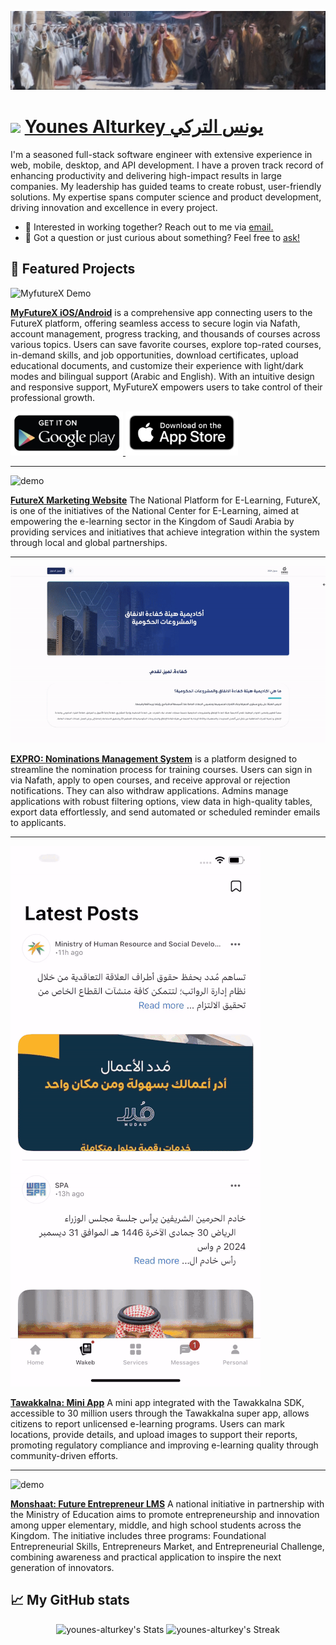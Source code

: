 [![header](https://raw.githubusercontent.com/younes-alturkey/younes-alturkey/refs/heads/main/images/header.jpg)](https://www.linkedin.com/in/younes-alturkey)

# <img src="https://storage.googleapis.com/yat-public/younes-offical.jpeg" width="48"/> [Younes Alturkey يونس التركي](https://www.linkedin.com/in/younes-alturkey)

<div class="github-introduction">

I'm a seasoned full-stack software engineer with extensive experience in web, mobile, desktop, and API development. I have a proven track record of enhancing productivity and delivering high-impact results in large companies. My leadership has guided teams to create robust, user-friendly solutions. My expertise spans computer science and product development, driving innovation and excellence in every project.

</div>

- 💼 Interested in working together? Reach out to me via <a href="mailto:me@younes.expert">email.</a>
- 💬 Got a question or just curious about something? Feel free to <a href="https://wa.me/966538654514">ask!</a>

## 🌟 Featured Projects

![MyfutureX Demo](https://raw.githubusercontent.com/younes-alturkey/younes-alturkey/refs/heads/main/demos/myfuturex-app-demo.gif)

**[MyFutureX iOS/Android](https://futurex.sa/en)** is a comprehensive app connecting users to the FutureX platform, offering seamless access to secure login via Nafath, account management, progress tracking, and thousands of courses across various topics. Users can save favorite courses, explore top-rated courses, in-demand skills, and job opportunities, download certificates, upload educational documents, and customize their experience with light/dark modes and bilingual support (Arabic and English). With an intuitive design and responsive support, MyFutureX empowers users to take control of their professional growth.

<a href="https://play.google.com/store/apps/details?id=sa.gov.nelc.myfuturexapp">
<img width="180" src="https://raw.githubusercontent.com/younes-alturkey/younes-alturkey/refs/heads/main/images/google-play-card.png"/>
</a>

<a href="https://apps.apple.com/sa/app/myfuturex/id6504752537">
 <img width="180"src="https://raw.githubusercontent.com/younes-alturkey/younes-alturkey/refs/heads/main/images/app-store-link-card.png"/>
 </a>

---

![demo](https://raw.githubusercontent.com/younes-alturkey/younes-alturkey/refs/heads/main/demos/futurexsa-demo.gif)

**[FutureX Marketing Website](https://futurex.sa/en)** The National Platform for E-Learning, FutureX, is one of the initiatives of the National Center for E-Learning, aimed at empowering the e-learning sector in the Kingdom of Saudi Arabia by providing services and initiatives that achieve integration within the system through local and global partnerships.

---

![demo](https://raw.githubusercontent.com/younes-alturkey/younes-alturkey/refs/heads/main/demos/nms-demo.gif)

**[EXPRO: Nominations Management System](https://nms.younes.expert)** is a platform designed to streamline the nomination process for training courses. Users can sign in via Nafath, apply to open courses, and receive approval or rejection notifications. They can also withdraw applications. Admins manage applications with robust filtering options, view data in high-quality tables, export data effortlessly, and send automated or scheduled reminder emails to applicants.

---

![demo](https://raw.githubusercontent.com/younes-alturkey/younes-alturkey/refs/heads/main/demos/twk-apps-demo.gif)

**[Tawakkalna: Mini App](https://play.google.com/store/apps/details?id=sa.gov.nic.twkhayat)** A mini app integrated with the Tawakkalna SDK, accessible to 30 million users through the Tawakkalna super app, allows citizens to report unlicensed e-learning programs. Users can mark locations, provide details, and upload images to support their reports, promoting regulatory compliance and improving e-learning quality through community-driven efforts.

---

![demo](https://raw.githubusercontent.com/younes-alturkey/younes-alturkey/refs/heads/main/demos/monshaat-lms-demo.gif)

**[Monshaat: Future Entrepreneur LMS](https://eci.monshaat.gov.sa/en)** A national initiative in partnership with the Ministry of Education aims to promote entrepreneurship and innovation among upper elementary, middle, and high school students across the Kingdom. The initiative includes three programs: Foundational Entrepreneurial Skills, Entrepreneurs Market, and Entrepreneurial Challenge, combining awareness and practical application to inspire the next generation of innovators.


## 📈 My GitHub stats

<div class="badges-githubstats">
  <p align="center">
    <img src="https://github-readme-stats.vercel.app/api?username=younes-alturkey&theme=tokyonight&show_icons=true&hide_border=true&count_private=true" alt="younes-alturkey's Stats" height="165">
    <img src="https://github-readme-streak-stats.herokuapp.com/?user=younes-alturkey&theme=tokyonight&hide_border=true" alt="younes-alturkey's Streak" height="165">
  </p>
</div>
